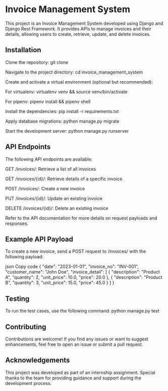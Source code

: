 # Invoice Management System
This project is an Invoice Management System developed using Django and Django Rest Framework. It provides APIs to manage invoices and their details, allowing users to create, retrieve, update, and delete invoices.

## Installation
Clone the repository: git clone <repository-url>

Navigate to the project directory: cd invoice_management_system

Create and activate a virtual environment (optional but recommended):

For virtualenv: virtualenv venv && source venv/bin/activate

For pipenv: pipenv install && pipenv shell

Install the dependencies: pip install -r requirements.txt

Apply database migrations: python manage.py migrate

Start the development server: python manage.py runserver

## API Endpoints
The following API endpoints are available:

GET /invoices/: Retrieve a list of all invoices

GET /invoices/{id}/: Retrieve details of a specific invoice

POST /invoices/: Create a new invoice

PUT /invoices/{id}/: Update an existing invoice

DELETE /invoices/{id}/: Delete an existing invoice

Refer to the API documentation for more details on request payloads and responses.

## Example API Payload
To create a new invoice, send a POST request to /invoices/ with the following payload:

json
Copy code
{
  "date": "2023-01-01",
  "invoice_no": "INV-001",
  "customer_name": "John Doe",
  "invoice_detail": [
    {
      "description": "Product A",
      "quantity": 2,
      "unit_price": 10.0,
      "price": 20.0
    },
    {
      "description": "Product B",
      "quantity": 3,
      "unit_price": 15.0,
      "price": 45.0
    }
  ]
}
## Testing
To run the test cases, use the following command: python manage.py test

## Contributing
Contributions are welcome! If you find any issues or want to suggest enhancements, feel free to open an issue or submit a pull request.

## Acknowledgements
This project was developed as part of an internship assignment. Special thanks to the team for providing guidance and support during the development process.